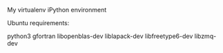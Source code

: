 My virtualenv iPython environment

Ubuntu requirements:

python3 gfortran libopenblas-dev liblapack-dev libfreetype6-dev libzmq-dev
